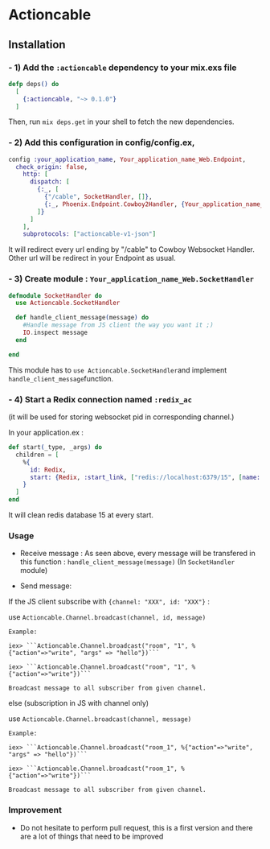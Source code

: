 # Actioncable

## Installation

### - 1) Add the `:actioncable` dependency to your mix.exs file

```elixir
defp deps() do
  [
    {:actioncable, "~> 0.1.0"}
  ]
```

Then, run `mix deps.get` in your shell to fetch the new dependencies.


### - 2) Add this configuration in config/config.ex,

```elixir
config :your_application_name, Your_application_name_Web.Endpoint,
  check_origin: false,
    http: [
      dispatch: [
        {:_, [
          {"/cable", SocketHandler, []},
          {:_, Phoenix.Endpoint.Cowboy2Handler, {Your_application_name_Web.Endpoint, []}}
        ]}
      ]
    ],
    subprotocols: ["actioncable-v1-json"]
```

It will redirect every url ending by "/cable" to Cowboy Websocket Handler.
Other url will be redirect in your Endpoint as usual.

### - 3) Create module : `Your_application_name_Web.SocketHandler`

```elixir
defmodule SocketHandler do
  use Actioncable.SocketHandler

  def handle_client_message(message) do
    #Handle message from JS client the way you want it ;)
    IO.inspect message
  end

end

```

This module has to `use Actioncable.SocketHandler`and implement `handle_client_message`function.


### - 4) Start a Redix connection named `:redix_ac`
(it will be used for storing websocket pid in corresponding channel.)

In your application.ex :

```elixir
def start(_type, _args) do
  children = [
    %{
      id: Redix,
      start: {Redix, :start_link, ["redis://localhost:6379/15", [name: :redix_ac]]}
    }
  ]
end
```

It will clean redis database 15 at every start.

### Usage

- Receive message : As seen above, every message will be transfered in this function : `handle_client_message(message)` (In `SocketHandler` module)

- Send message: 

If the JS client subscribe with `{channel: "XXX", id: "XXX"}` :

  use `Actioncable.Channel.broadcast(channel, id, message)`

    Example:

    iex> ```Actioncable.Channel.broadcast("room", "1", %{"action"=>"write", "args" => "hello"})```

    iex> ```Actioncable.Channel.broadcast("room", "1", %{"action"=>"write"})```

    Broadcast message to all subscriber from given channel.

else (subscription in JS with channel only)

  use `Actioncable.Channel.broadcast(channel, message)`

    Example:

    iex> ```Actioncable.Channel.broadcast("room_1", %{"action"=>"write", "args" => "hello"})```

    iex> ```Actioncable.Channel.broadcast("room_1", %{"action"=>"write"})```

    Broadcast message to all subscriber from given channel. 

### Improvement

- Do not hesitate to perform pull request, this is a first version and there are a lot of things that need to be improved